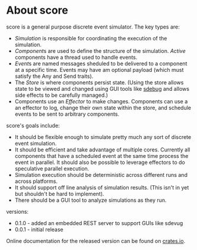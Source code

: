 About score
=============
score is a general purpose discrete event simulator. The key types are:
* *Simulation* is responsible for coordinating the execution of the simulation.
* *Component*s are used to define the structure of the simulation. *Active* components
have a thread used to handle events.
* *Event*s are named messages sheduled to be delivered to a component at a specific time.
Events may have am optional payload (which must satisfy the Any and Send traits).
* The *Store* is where components persist state. (Using the store allows state to be
viewed and changed using GUI tools like [sdebug](https://github.com/jesse99/sdebug) and
allows side effects to be carefully managed.)
* Components use an *Effector* to make changes. Components can use a an effector to log,
change their own state within the store, and schedule events to be sent to arbitrary
components.

score's goals include:
* It should be flexible enough to simulate pretty much any sort of discrete event simulation.
* It should be efficient and take advantage of multiple cores. Currently all components that
have a scheduled event at the same time process the event in parallel. It should also be
possible to leverage effectors to do speculative parallel execution.
* Simulation execution should be deterministic across different runs and across platforms.
* It should support off line analysis of simulation results. (This isn't in yet but shouldn't
be hard to implement).
* There should be a GUI tool to analyze simulations as they run.

versions:
* 0.1.0 - added an embedded REST server to support GUIs like sdevug
* 0.0.1 - initial release

Online documentation for the released version can be found on [crates.io](https://crates.io/crates/score).
